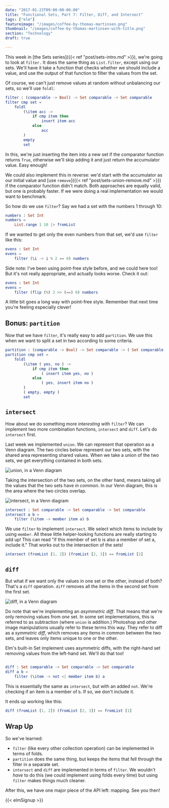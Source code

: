 ```yaml
---
date: "2017-01-23T09:00:00-06:00"
title: "Functional Sets, Part 7: Filter, Diff, and Intersect"
tags: ["elm"]
featureimage: "/images/coffee-by-thomas-martinsen.png"
thumbnail: "/images/coffee-by-thomas-martinsen-with-title.png"
section: "Technology"
draft: true

---
```


This week in [the Sets series]({{< ref "post/sets-intro.md" >}}), we're going to look at `filter.`
It does the same thing as `List.filter`, except using our sets.
We'll have it take a function that checks whether we should include a value, and use the output of that function to filter the values from the set.

<!--more-->

Of course, we can't just remove values at random without unbalancing our sets, so we'll use `foldl`:

```elm
filter : (comparable -> Bool) -> Set comparable -> Set comparable
filter cmp set =
    foldl
        (\item acc ->
            if cmp item then
                insert item acc
            else
                acc
        )
        empty
        set
```

In this, we're just inserting the item into a new set if the comparator function returns `True`, otherwise we'll skip adding it and just return the accumulator value.
Easy enough!

We could also implement this in reverse: we'd start with the accumulator as our initial value and [use `remove`]({{< ref "post/sets-union-remove.md" >}}) if the comparator function didn't match.
Both approaches are equally valid, but one is probably faster.
If we were doing a real implementation we would want to benchmark.

So how do we use `filter`?
Say we had a set with the numbers 1 through 10:

```elm
numbers : Set Int
numbers =
    List.range 1 10 |> fromList
```

If we wanted to get only the even numbers from that set, we'd use `filter` like this:

```elm
evens : Set Int
evens =
    filter (\i -> i % 2 == 0) numbers
```

Side note: I've been using point-free style before, and we could here too!
But it's not really appropriate, and actually looks worse.
Check it out:

```elm
evens : Set Int
evens =
    filter (flip (%) 2 >> (==) 0) numbers
```

A little bit goes a long way with point-free style.
Remember that next time you're feeling especially clever!

## Bonus: `partition`

Now that we have `filter`, it's really easy to add `partition`.
We use this when we want to split a set in two according to some criteria.

```elm
partition : (comparable -> Bool) -> Set comparable -> ( Set comparable, Set comparable )
partition cmp set =
    foldl
        (\item ( yes, no ) ->
            if cmp item then
                ( insert item yes, no )
            else
                ( yes, insert item no )
        )
        ( empty, empty )
        set
```

## `intersect`

How about we do something more *interesting* with `filter`?
We can implement two more combination functions, `intersect` and `diff`.
Let's do `intersect` first.

Last week we implemented `union`.
We can represent that operation as a Venn diagram.
The two circles below represent our two sets, with the shared area representing shared values.
When we take a union of the two sets, we get everything contained in both sets.

![union, in a Venn diagram](/images/sets/union.png)

Taking the intersection of the two sets, on the other hand, means taking all the values that the two sets have *in common*.
In our Venn diagram, this is the area where the two circles overlap.

![intersect, in a Venn diagram](/images/sets/intersect.png)

```elm
intersect : Set comparable -> Set comparable -> Set comparable
intersect a b =
    filter (\item -> member item a) b
```

We use `filter` to implement `intersect`.
We select which items to include by using `member`.
All these little helper-looking functions are really starting to add up!
This can read "if this member of set b is also a member of set a, include it."
That works out to the intersection of the sets!

```elm
intersect (fromList [1, 2]) (fromList [2, 3]) == fromList [2]
```

## `diff`

But what if we want only the values in one set or the other, instead of both?
That's a `diff` operation.
`diff` removes all the items in the second set from the first set.

![diff, in a Venn diagram](/images/sets/diff.png)

Do note that we're implementing an *asymmetric diff*.
That means that we're only removing values from *one* set.
In some set implementations, this is referred to as subtraction (where `union` is addition.)
Photoshop and other image manipulations usually refer to these terms this way.
They refer to diff as a *symmetric diff*, which removes any items in common between the two sets, and leaves only items unique to one or the other.

Elm's built-in Set implement uses asymmetric diffs, with the right-hand set removing values from the left-hand set.
We'll do that too!

```elm

diff : Set comparable -> Set comparable -> Set comparable
diff a b =
    filter (\item -> not <| member item b) a
```

This is essentially the same as `intersect`, but with an added `not`.
We're checking if an item is a member of `b`.
If so, we don't include it.

It ends up working like this:

```elm
diff (fromList [1, 2]) (fromList [2, 3]) == fromList [1]
```

## Wrap Up

So we've learned:

- `filter` (like every other collection operation) can be implemented in terms of folds.
- `partition` does the same thing, but keeps the items that fell through the filter in a separate set.
- `intersect` and `diff` are implemented in terms of `filter`.
   We wouldn't *have* to do this (we could implement using folds every time) but using `filter` makes things much cleaner.

After this, we have one major piece of the API left: mapping.
See you then!

{{< elmSignup >}}
